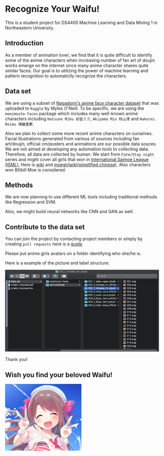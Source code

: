 # Recognize Your Waifu!

This is a student project for DS4400 Machine Learning and Data Mining 1 in Northeastern University.

## Introduction

As a member of animation lover, we find that it is quite difficult to identify some of the anime characters when increasing number of fan art of doujin works emerge on the internet since many anime character shares quite similar faces. Our goal is to utilizing the power of machine learning and pattern recognition to automaticlly recognize the characters.

## Data set

We are using a subset of [Nagadomi's anime face character dataset](https://www.kaggle.com/mylesoneill/tagged-anime-illustrations) that was uploaded to `Kaggle` by Myles O'Neill. To be specific, we are using the `moeimouto-faces` package which includes many well-known anime characters including `Hatsune Miku 初音ミク`, `Akiyama Mio 秋山澪` and `Hakurei Reimu 博麗霊夢`. 

Also we plan to collect some more recent anime characters on ourselves. Facial illustrations generated from various of sources including fan art/doujin, official cm/posters and animations are our possible data souces. We are not aimed at developing any automation tools to collecting data. Therefore, all data are collected by human. We start from `Fate/Stay night` series and might cover all girls that won in [International Saimoe League (ISML)](https://www.internationalsaimoe.com/), Here is [wiki](https://saimoe.fandom.com/wiki/International_Saimoe_League) and [moegirlwiki(simplified chinese)](https://zh.moegirl.org/zh-hans/%E5%9B%BD%E9%99%85%E6%9C%80%E8%90%8C%E5%A4%A7%E4%BC%9A). Also characters won Bilibili Moe is considered.

## Methods

We are now planning to use different ML tools including traditional methods like Regression and SVM.

Also, we might build neural networks like CNN and GAN as well.

## Contribute to the data set

You can join the project by contacting project members or simply by creating `pull requests` here is a [guide](https://help.github.com/en/github/collaborating-with-issues-and-pull-requests/creating-a-pull-request).

Please put anime girls avatars on a folder identifying who she/he is.

Here is a example of the picture and label structure:

<img src="readme_pics/folder_structure.png" alt="drawing" style="width:800px;"/>

Thank you!

## Wish you find your beloved Waifu!

<img src="readme_pics/happy.png" alt="drawing" style="width:250px;"/>